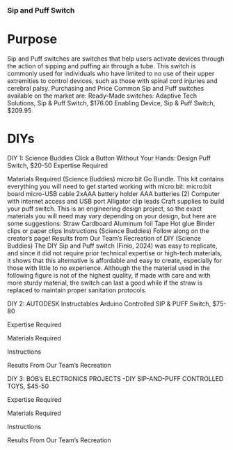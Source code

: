 ### Sip and Puff Switch
# Purpose
Sip and Puff switches are switches that help users activate devices through the action of sipping and puffing air through a tube. This switch is commonly used for individuals who have limited to no use of their upper extremities to control devices, such as those with spinal cord injuries and cerebral palsy. 
Purchasing and Price
Common Sip and Puff switches available on the market are:
Ready-Made switches:
Adaptive Tech Solutions, Sip & Puff Switch, $176.00
Enabling Device, Sip & Puff Switch, $209.95 

# DIYs
DIY 1: Science Buddies
Click a Button Without Your Hands: Design Puff Switch, $20-50
Expertise Required


Materials Required (Science Buddies) 
micro:bit Go Bundle. This kit contains everything you will need to get started working with micro:bit:
micro:bit board
micro-USB cable
2xAAA battery holder
AAA batteries (2)
Computer with internet access and USB port
Alligator clip leads
Craft supplies to build your puff switch. This is an engineering design project, so the exact materials you will need may vary depending on your design, but here are some suggestions:
Straw
Cardboard
Aluminum foil
Tape
Hot glue
Binder clips or paper clips
Instructions (Science Buddies) 
Follow along on the creator’s page!
Results from Our Team’s Recreation of DIY (Science Buddies) 
The DIY Sip and Puff switch (Finio, 2024) was easy to replicate, and since it did not 
require prior technical expertise or high-tech materials, it shows that this alternative is
affordable and easy to create, especially for those with little to no experience. Although the 
the material used in the following figure is not of the highest quality, if made with care and with more sturdy material, the switch can last a good while if the straw is replaced to maintain proper sanitation protocols.



DIY 2: AUTODESK Instructables 
Arduino Controlled SIP & PUFF Switch, $75-80

Expertise Required


Materials Required


Instructions

Results From Our Team’s Recreation

DIY 3: BOB’s ELECTRONICS PROJECTS
 -DIY SIP-AND-PUFF CONTROLLED TOYS, $45-50

Expertise Required


Materials Required


Instructions

Results From Our Team’s Recreation
